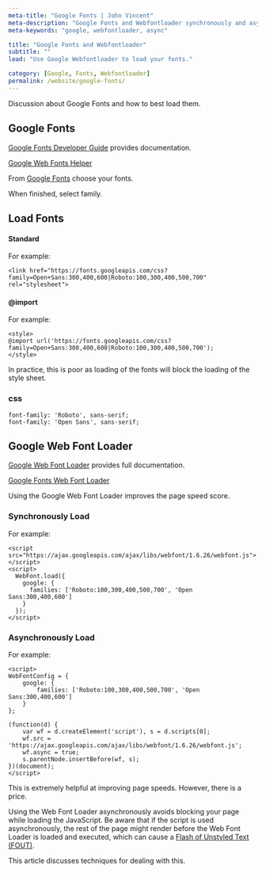 ```yaml
---
meta-title: "Google Fonts | John Vincent"
meta-description: "Google Fonts and Webfontloader synchronously and asynchronously load fonts"
meta-keywords: "google, webfontloader, async"

title: "Google Fonts and Webfontloader"
subtitle: ""
lead: "Use Google Webfontloader to load your fonts."

category: [Google, Fonts, Webfontloader]
permalink: /website/google-fonts/
---
```


Discussion about Google Fonts and how to best load them.

<!-- end -->

## Google Fonts

[Google Fonts Developer Guide](https://developers.google.com/fonts/) provides documentation.

[Google Web Fonts Helper](https://google-webfonts-helper.herokuapp.com/fonts/open-sans?subsets=latin)

From [Google Fonts](https://fonts.google.com/) choose your fonts.

When finished, select family.

## Load Fonts

#### Standard

For example:

```
<link href="https://fonts.googleapis.com/css?family=Open+Sans:300,400,600|Roboto:100,300,400,500,700" rel="stylesheet">
```

#### @import

For example:

```
<style>
@import url('https://fonts.googleapis.com/css?family=Open+Sans:300,400,600|Roboto:100,300,400,500,700');
</style>
```

In practice, this is poor as loading of the fonts will block the loading of the style sheet.

### css

```
font-family: 'Roboto', sans-serif;
font-family: 'Open Sans', sans-serif;
```

## Google Web Font Loader

[Google Web Font Loader](https://github.com/typekit/webfontloader) provides full documentation.

[Google Fonts Web Font Loader](https://developers.google.com/fonts/docs/webfont_loader)

Using the Google Web Font Loader improves the page speed score.

### Synchronously Load

For example:

```
<script src="https://ajax.googleapis.com/ajax/libs/webfont/1.6.26/webfont.js"></script>
<script>
  WebFont.load({
    google: {
      families: ['Roboto:100,300,400,500,700', 'Open Sans:300,400,600']
    }
  });
</script>
```

### Asynchronously Load

For example:

```
<script>
WebFontConfig = {
    google: {
        families: ['Roboto:100,300,400,500,700', 'Open Sans:300,400,600']
    }
};

(function(d) {
    var wf = d.createElement('script'), s = d.scripts[0];
    wf.src = 'https://ajax.googleapis.com/ajax/libs/webfont/1.6.26/webfont.js';
    wf.async = true;
    s.parentNode.insertBefore(wf, s);
})(document);
</script>
```

This is extremely helpful at improving page speeds. However, there is a price.

Using the Web Font Loader asynchronously avoids blocking your page while loading the JavaScript. Be aware that if the script is used asynchronously, the rest of the page might render before the Web Font Loader is loaded and executed, which can cause a [Flash of Unstyled Text (FOUT)](http://help.typekit.com/customer/portal/articles/6852).

This article discusses techniques for dealing with this.

